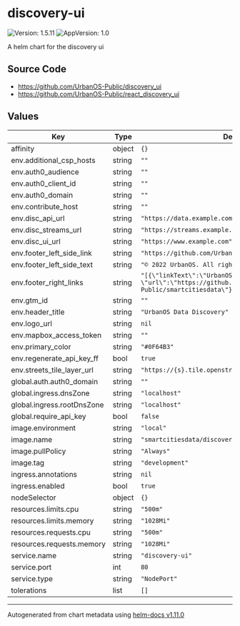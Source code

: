 # discovery-ui

![Version: 1.5.11](https://img.shields.io/badge/Version-1.5.11-informational?style=flat-square) ![AppVersion: 1.0](https://img.shields.io/badge/AppVersion-1.0-informational?style=flat-square)

A helm chart for the discovery ui

## Source Code

* <https://github.com/UrbanOS-Public/discovery_ui>
* <https://github.com/UrbanOS-Public/react_discovery_ui>

## Values

| Key | Type | Default | Description |
|-----|------|---------|-------------|
| affinity | object | `{}` |  |
| env.additional_csp_hosts | string | `""` |  |
| env.auth0_audience | string | `""` |  |
| env.auth0_client_id | string | `""` |  |
| env.auth0_domain | string | `""` |  |
| env.contribute_host | string | `""` |  |
| env.disc_api_url | string | `"https://data.example.com"` |  |
| env.disc_streams_url | string | `"https://streams.example.com"` |  |
| env.disc_ui_url | string | `"https://www.example.com"` |  |
| env.footer_left_side_link | string | `"https://github.com/UrbanOS-Public/smartcitiesdata"` |  |
| env.footer_left_side_text | string | `"© 2022 UrbanOS. All rights reserved."` |  |
| env.footer_right_links | string | `"[{\"linkText\":\"UrbanOS\", \"url\":\"https://github.com/UrbanOS-Public/smartcitiesdata\"}]"` |  |
| env.gtm_id | string | `""` |  |
| env.header_title | string | `"UrbanOS Data Discovery"` |  |
| env.logo_url | string | `nil` |  |
| env.mapbox_access_token | string | `""` |  |
| env.primary_color | string | `"#0F64B3"` |  |
| env.regenerate_api_key_ff | bool | `true` |  |
| env.streets_tile_layer_url | string | `"https://{s}.tile.openstreetmap.org/{z}/{x}/{y}.png"` |  |
| global.auth.auth0_domain | string | `""` |  |
| global.ingress.dnsZone | string | `"localhost"` |  |
| global.ingress.rootDnsZone | string | `"localhost"` |  |
| global.require_api_key | bool | `false` |  |
| image.environment | string | `"local"` |  |
| image.name | string | `"smartcitiesdata/discovery_ui"` |  |
| image.pullPolicy | string | `"Always"` |  |
| image.tag | string | `"development"` |  |
| ingress.annotations | string | `nil` |  |
| ingress.enabled | bool | `true` |  |
| nodeSelector | object | `{}` |  |
| resources.limits.cpu | string | `"500m"` |  |
| resources.limits.memory | string | `"1028Mi"` |  |
| resources.requests.cpu | string | `"500m"` |  |
| resources.requests.memory | string | `"1028Mi"` |  |
| service.name | string | `"discovery-ui"` |  |
| service.port | int | `80` |  |
| service.type | string | `"NodePort"` |  |
| tolerations | list | `[]` |  |

----------------------------------------------
Autogenerated from chart metadata using [helm-docs v1.11.0](https://github.com/norwoodj/helm-docs/releases/v1.11.0)
